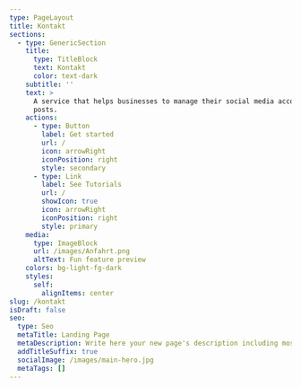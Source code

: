 ```yaml
---
type: PageLayout
title: Kontakt
sections:
  - type: GenericSection
    title:
      type: TitleBlock
      text: Kontakt
      color: text-dark
    subtitle: ''
    text: >
      A service that helps businesses to manage their social media accounts and
      posts.
    actions:
      - type: Button
        label: Get started
        url: /
        icon: arrowRight
        iconPosition: right
        style: secondary
      - type: Link
        label: See Tutorials
        url: /
        showIcon: true
        icon: arrowRight
        iconPosition: right
        style: primary
    media:
      type: ImageBlock
      url: /images/Anfahrt.png
      altText: Fun feature preview
    colors: bg-light-fg-dark
    styles:
      self:
        alignItems: center
slug: /kontakt
isDraft: false
seo:
  type: Seo
  metaTitle: Landing Page
  metaDescription: Write here your new page's description including most relevant keywords.
  addTitleSuffix: true
  socialImage: /images/main-hero.jpg
  metaTags: []
---
```


